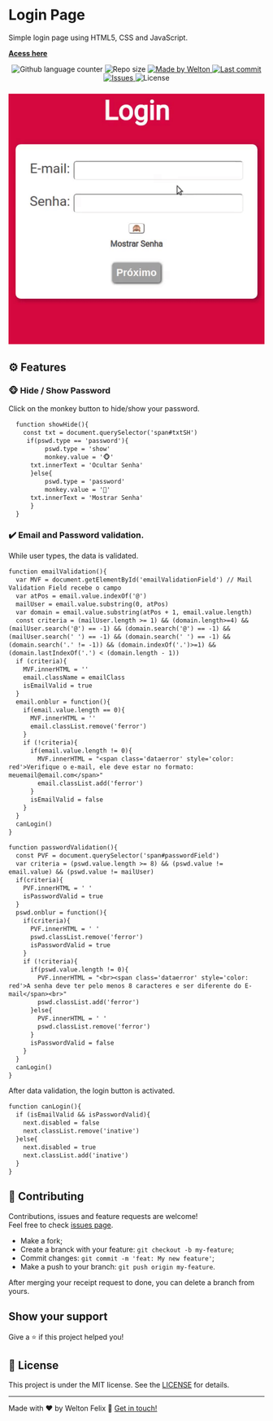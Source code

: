 # Login Page
  Simple login page using HTML5, CSS and JavaScript.
  
  [**Acess here**](https://weltonfelix.github.io/login)
  
  <p align="center">
  <img alt="Github language counter" src="https://img.shields.io/github/languages/count/weltonfelix/login?color=%2304D361">

  <img alt="Repo size" src="https://img.shields.io/github/repo-size/weltonfelix/login">
	
  <a href="https://www.github.com/weltonfelix">
    <img alt="Made by Welton" src="https://img.shields.io/badge/Made%20by-Welton-%2304D361">
  </a>

  <a href="https://github.com/weltonfelix/login/commits/master">
    <img alt="Last commit" src="https://img.shields.io/github/last-commit/weltonfelix/login">
  </a>

  <a href="https://github.com/weltonfelix/login/issues">
    <img alt="Issues" src="https://img.shields.io/github/issues/weltonfelix/login">
  </a>
  <img alt="License" src="https://img.shields.io/badge/license-MIT-brightgreen">
</p>

<h3 align="center">
	<img alt="Login Page" title="Login Page" src="./loginGIF.gif">
</h3>

## :gear: Features
### :monkey_face: Hide / Show Password
  Click on the monkey button to hide/show your password.
  ```
    function showHide(){
      const txt = document.querySelector('span#txtSH')
       if(pswd.type == 'password'){
            pswd.type = 'show'
            monkey.value = '🐵'
        txt.innerText = 'Ocultar Senha'
        }else{
            pswd.type = 'password'
            monkey.value = '🙈'
        txt.innerText = 'Mostrar Senha'
        }
    }

  ```
  
### :heavy_check_mark: Email and Password validation.
  While user types, the data is validated.
  ```
  function emailValidation(){
    var MVF = document.getElementById('emailValidationField') // Mail Validation Field recebe o campo
    var atPos = email.value.indexOf('@')
    mailUser = email.value.substring(0, atPos)
    var domain = email.value.substring(atPos + 1, email.value.length)
    const criteria = (mailUser.length >= 1) && (domain.length>=4) && (mailUser.search('@') == -1) && (domain.search('@') == -1) && (mailUser.search(' ') == -1) && (domain.search(' ') == -1) && (domain.search('.' != -1)) && (domain.indexOf('.')>=1) && (domain.lastIndexOf('.') < (domain.length - 1))
    if (criteria){
      MVF.innerHTML = ''
      email.className = emailClass
      isEmailValid = true
    }
    email.onblur = function(){
      if(email.value.length == 0){
        MVF.innerHTML = ''
        email.classList.remove('ferror')
      }
      if (!criteria){
        if(email.value.length != 0){		
          MVF.innerHTML = "<span class='dataerror' style='color: red'>Verifique o e-mail, ele deve estar no formato: meuemail@email.com</span>"
          email.classList.add('ferror')
        }
        isEmailValid = false
      }
    }
    canLogin()
  }
  ``` 
  
  ```
  function passwordValidation(){
    const PVF = document.querySelector('span#passwordField')
    var criteria = (pswd.value.length >= 8) && (pswd.value != email.value) && (pswd.value != mailUser)
    if(criteria){
      PVF.innerHTML = ' '
      isPasswordValid = true
    }
    pswd.onblur = function(){
      if(criteria){
        PVF.innerHTML = ' '
        pswd.classList.remove('ferror')
        isPasswordValid = true
      }
      if (!criteria){
        if(pswd.value.length != 0){
          PVF.innerHTML = "<br><span class='dataerror' style='color: red'>A senha deve ter pelo menos 8 caracteres e ser diferente do E-mail</span><br>"
          pswd.classList.add('ferror')
        }else{
          PVF.innerHTML = ' '
          pswd.classList.remove('ferror')
        }
        isPasswordValid = false
      }
    }
    canLogin()	
  }
  
  ```
  
  After data validation, the login button is activated.
      
    function canLogin(){
      if (isEmailValid && isPasswordValid){
        next.disabled = false
        next.classList.remove('inative')
      }else{
        next.disabled = true
        next.classList.add('inative')
      }
    }

## 🤝 Contributing

Contributions, issues and feature requests are welcome!<br />Feel free to check [issues page](https://github.com/weltonfelix/login/issues).
- Make a fork;
- Create a branck with your feature: `git checkout -b my-feature`;
- Commit changes: `git commit -m 'feat: My new feature'`;
- Make a push to your branch: `git push origin my-feature`.

After merging your receipt request to done, you can delete a branch from yours.

## Show your support

Give a ⭐️ if this project helped you!

## :memo: License

This project is under the MIT license. See the [LICENSE](LICENSE.md) for details.

---

Made with ♥ by Welton Felix :wave: [Get in touch!](mailto:contato.weltonf@gmail.com)
